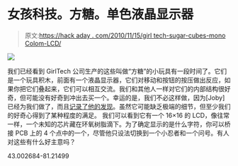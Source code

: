 # 女孩科技。方糖。单色液晶显示器

> 原文:[https://hack aday . com/2010/11/15/girl tech-sugar-cubes-mono Colom-LCD/](https://hackaday.com/2010/11/15/girltech-sugar-cubes-monocrome-lcd/)

![](../Images/c18c9685a3631aaef1280edc47872399.png)

我们已经看到 GirlTech 公司生产的这些叫做“方糖”的小玩具有一段时间了。它们是一个玩具积木，前面有一个液晶显示器，它们对移动和按钮的按压做出反应，如果你把它们叠起来，它们可以相互交流。我们和其他人一样对它们的内部结构很好奇，但可能没有好奇到冲出去买一个。幸运的是，我们不必这样做，因为[Joby]已经为我们做了，而且[记录了他的发现](http://blog.hodgepig.org/2010/11/01/girltech-sugar-cubes/)。虽然它可能缺乏极端的细节，但至少我们的好奇心得到了某种程度的满足。
我们可以看到它有一个 16×16 的 LCD，像往常一样，一个未知的芯片藏在环氧树脂滴下。为了确定显示的是什么字符，你可以桥接 PCB 上的 4 个点中的一个，尽管他只设法切换到一个小忍者和一个问号。有人对这些有什么好主意吗？

43.002684-81.21499